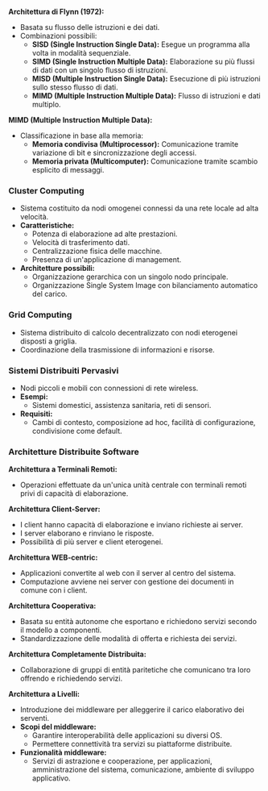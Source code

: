 **Architettura di Flynn (1972):**

- Basata su flusso delle istruzioni e dei dati.
- Combinazioni possibili:
    - **SISD (Single Instruction Single Data):** Esegue un programma alla volta in modalità sequenziale.
    - **SIMD (Single Instruction Multiple Data):** Elaborazione su più flussi di dati con un singolo flusso di istruzioni.
    - **MISD (Multiple Instruction Single Data):** Esecuzione di più istruzioni sullo stesso flusso di dati.
    - **MIMD (Multiple Instruction Multiple Data):** Flusso di istruzioni e dati multiplo.

**MIMD (Multiple Instruction Multiple Data):**

- Classificazione in base alla memoria:
    - **Memoria condivisa (Multiprocessor):** Comunicazione tramite variazione di bit e sincronizzazione degli accessi.
    - **Memoria privata (Multicomputer):** Comunicazione tramite scambio esplicito di messaggi.

### Cluster Computing

- Sistema costituito da nodi omogenei connessi da una rete locale ad alta velocità.
- **Caratteristiche:**
    - Potenza di elaborazione ad alte prestazioni.
    - Velocità di trasferimento dati.
    - Centralizzazione fisica delle macchine.
    - Presenza di un'applicazione di management.
- **Architetture possibili:**
    - Organizzazione gerarchica con un singolo nodo principale.
    - Organizzazione Single System Image con bilanciamento automatico del carico.

### Grid Computing

- Sistema distribuito di calcolo decentralizzato con nodi eterogenei disposti a griglia.
- Coordinazione della trasmissione di informazioni e risorse.

### Sistemi Distribuiti Pervasivi

- Nodi piccoli e mobili con connessioni di rete wireless.
- **Esempi:**
    - Sistemi domestici, assistenza sanitaria, reti di sensori.
- **Requisiti:**
    - Cambi di contesto, composizione ad hoc, facilità di configurazione, condivisione come default.

### Architetture Distribuite Software

**Architettura a Terminali Remoti:**

- Operazioni effettuate da un'unica unità centrale con terminali remoti privi di capacità di elaborazione.

**Architettura Client-Server:**

- I client hanno capacità di elaborazione e inviano richieste ai server.
- I server elaborano e rinviano le risposte.
- Possibilità di più server e client eterogenei.

**Architettura WEB-centric:**

- Applicazioni convertite al web con il server al centro del sistema.
- Computazione avviene nei server con gestione dei documenti in comune con i client.

**Architettura Cooperativa:**

- Basata su entità autonome che esportano e richiedono servizi secondo il modello a componenti.
- Standardizzazione delle modalità di offerta e richiesta dei servizi.

**Architettura Completamente Distribuita:**

- Collaborazione di gruppi di entità paritetiche che comunicano tra loro offrendo e richiedendo servizi.

**Architettura a Livelli:**

- Introduzione dei middleware per alleggerire il carico elaborativo dei serventi.
- **Scopi del middleware:**
    - Garantire interoperabilità delle applicazioni su diversi OS.
    - Permettere connettività tra servizi su piattaforme distribuite.
- **Funzionalità middleware:**
    - Servizi di astrazione e cooperazione, per applicazioni, amministrazione del sistema, comunicazione, ambiente di sviluppo applicativo.